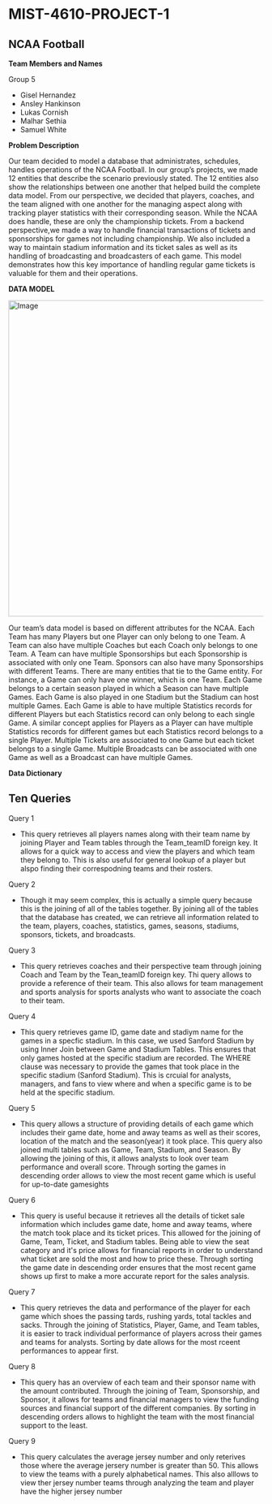 # MIST-4610-PROJECT-1

NCAA Football 
- 

**Team Members and Names**

Group 5
- Gisel Hernandez
- Ansley Hankinson
- Lukas Cornish
- Malhar Sethia
- Samuel White

**Problem Description**

Our team decided to model a database that administrates, schedules, handles operations of the NCAA Football. In our group’s projects, we made 12 entities that describe the scenario previously stated. The 12 entities also show the relationships between one another that helped build the complete data model. From our perspective, we decided that players, coaches, and the team aligned with one another for the managing aspect along with tracking player statistics with their corresponding season. While the NCAA does handle, these are only the championship tickets. From a backend perspective,we made a way to handle financial transactions of tickets and sponsorships for games not including championship. We also included a way to maintain stadium information and its ticket sales as well as its handling of broadcasting and broadcasters of each game. This model demonstrates how this key importance of handling regular game tickets is valuable for them and their operations.


**DATA MODEL**

<img width="623" alt="Image" src="https://github.com/user-attachments/assets/eb45cfc1-445b-414b-9123-13960efe1c76" />

Our team’s data model is based on different attributes for the NCAA. Each Team has many Players but one Player can only belong to one Team. A Team can also have multiple Coaches but each Coach only belongs to one Team.  A Team can have multiple Sponsorships but each Sponsorship is associated with only one Team. Sponsors can also have many Sponsorships with different Teams. There are many entities that tie to the Game entity. For instance, a Game can only have one winner, which is one Team. Each Game belongs to a certain season played in which a Season can have multiple Games. Each Game is also played in one Stadium but the Stadium can host multiple Games. Each Game is able to have multiple Statistics records for different Players but each Statistics record can only belong to each single Game. A similar concept applies for Players as a Player can have multiple Statistics records for different games but each Statistics record belongs to a single Player. Multiple Tickets are associated to one Game but each ticket belongs to a single Game. Multiple Broadcasts can be associated with one Game as well as a Broadcast can have multiple Games.

**Data Dictionary**


Ten Queries
- 


Query 1
- This query retrieves all players names along with their team name by joining Player and Team tables through the Team_teamID foreign key. It allows for a quick way to access and view the players and which team they belong to. This is also useful for general lookup of a player but alspo finding their correspodning teams and their rosters.

Query 2
- Though it may seem complex, this is actually a simple query because this is the joining of all of the tables together. By joining all of the tables that the database has created, we can retrieve all information related to the team, players, coaches, statistics, games, seasons, stadiums, sponsors, tickets, and broadcasts.

Query 3
- This query retrieves coaches and their perspective team through joining Coach and Team by the Tean_teamID foreign key. Thi query allows to provide a reference of their team. This also allows for team management and sports analysis for sports analysts who want to associate the coach to their team.

Query 4 
- This query retrieves game ID, game date and stadiym name for the games in a specfic stadium. In this case, we used Sanford Stadium by using Inner Join between Game and Stadium Tables. This ensures that only games hosted at the specific stadium are recorded. The WHERE clause was necessary to provide the games that took place in the specific stadium (Sanford Stadium). This is crcuial for analysts, managers, and fans to view where and when a specific game is to be held at the specific stadium.

Query 5 
- This query allows a structure of providing details of each game which includes their game date, home and away teams as well as their scores, location of the match and the season(year) it took place. This query also joined multi tables such as Game, Team, Stadium, and Season. By allowing the joining of this, it allows analysts to look over team performance and overall score. Through sorting the games in descending order allows to view the most recent game which is useful for up-to-date gamesights

Query 6
- This query is useful because it retrieves all the details of ticket sale information which includes game date, home and away teams, where the match took place and its ticket prices. This allowed for the joining of Game, Team, Ticket, and Stadium tables. Being able to view the seat category and it's price allows for financial reports in order to understand what ticket are sold the most and how to price these. Through sorting the game date in descending order ensures that the most recent game shows up first to make a more accurate report for the sales analysis.

Query 7
- This query retrieves the data and performance of the player for each game which shoes the passing tards, rushing yards, total tackles and sacks. Through the joining of Statistics, Player, Game, and Team tables, it is easier to track individual performance of players across their games and teams for analysts. Sorting by date allows for the most rceent performances to appear first.

Query 8 
- This query has an overview of each team and their sponsor name with the amount contributed. Through the joining of Team, Sponsorship, and Sponsor, it allows for teams and financial managers to view the funding sources and financial support of the different companies. By sorting in descending orders allows to highlight the team with the most financial support to the least.

Query 9
- This query calculates the average jersey number and only reterives those where the average jersery number is greater than 50. This allows to view the teams with a purely alphabetical names. This also alllows to view ther jersey number teams through analyzing the team and player have the higher jersey number
